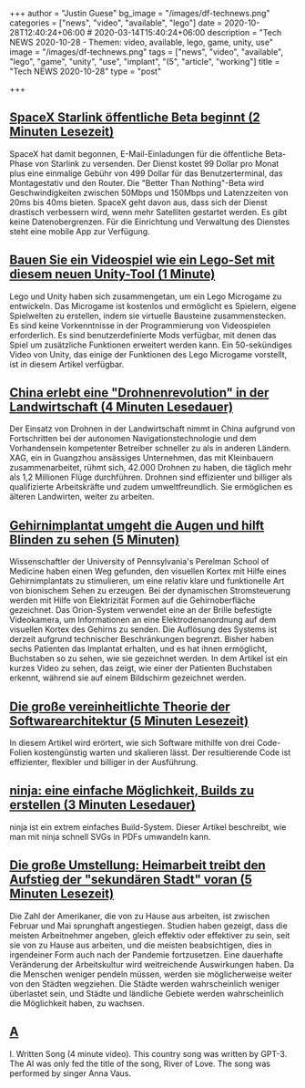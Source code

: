 +++
author = "Justin Guese"
bg_image = "/images/df-technews.png"
categories = ["news", "video", "available", "lego"]
date = 2020-10-28T12:40:24+06:00 # 2020-03-14T15:40:24+06:00
description = "Tech NEWS 2020-10-28 - Themen: video, available, lego, game, unity, use"
image = "/images/df-technews.png"
tags = ["news", "video", "available", "lego", "game", "unity", "use", "implant", "(5", "article", "working"]
title = "Tech NEWS 2020-10-28"
type = "post"

+++

## [SpaceX Starlink öffentliche Beta beginnt (2 Minuten Lesezeit)](https://arstechnica.com/information-technology/2020/10/spacex-starlink-public-beta-begins-its-99-a-month-plus-500-up-front//1/010001756eb05502-4a002d62-2e54-4f44-8616-e3b9f3846135-000000/LwSfA_hMGa-lSrCC1Z0O70ME2QEPj2xpicd_deonRns=164)

 SpaceX hat damit begonnen, E-Mail-Einladungen für die öffentliche Beta-Phase von Starlink zu versenden. Der Dienst kostet 99 Dollar pro Monat plus eine einmalige Gebühr von 499 Dollar für das Benutzerterminal, das Montagestativ und den Router. Die "Better Than Nothing"-Beta wird Geschwindigkeiten zwischen 50Mbps und 150Mbps und Latenzzeiten von 20ms bis 40ms bieten. SpaceX geht davon aus, dass sich der Dienst drastisch verbessern wird, wenn mehr Satelliten gestartet werden. Es gibt keine Datenobergrenzen. Für die Einrichtung und Verwaltung des Dienstes steht eine mobile App zur Verfügung.

## [Bauen Sie ein Videospiel wie ein Lego-Set mit diesem neuen Unity-Tool (1 Minute)](https://www.theverge.com/2020/10/26/21535212/lego-microgame-unity-game-engine-programming/1/010001756eb05502-4a002d62-2e54-4f44-8616-e3b9f3846135-000000/uVTEcKda4f6wHedTN5k9MG2QNPsMtET9Xw-GPKmfwlU=164)

 Lego und Unity haben sich zusammengetan, um ein Lego Microgame zu entwickeln. Das Microgame ist kostenlos und ermöglicht es Spielern, eigene Spielwelten zu erstellen, indem sie virtuelle Bausteine zusammenstecken. Es sind keine Vorkenntnisse in der Programmierung von Videospielen erforderlich. Es sind benutzerdefinierte Mods verfügbar, mit denen das Spiel um zusätzliche Funktionen erweitert werden kann. Ein 50-sekündiges Video von Unity, das einige der Funktionen des Lego Microgame vorstellt, ist in diesem Artikel verfügbar.

## [China erlebt eine "Drohnenrevolution" in der Landwirtschaft (4 Minuten Lesedauer)](https://asiatimes.com/2020/10/china-experiencing-a-drone-revolution-in-agriculture//1/010001756eb05502-4a002d62-2e54-4f44-8616-e3b9f3846135-000000/gyxWmFw_NsrPpPVnkw-IRYYNJqxS8wNGvLNYeQ5iTZs=164)

 Der Einsatz von Drohnen in der Landwirtschaft nimmt in China aufgrund von Fortschritten bei der autonomen Navigationstechnologie und dem Vorhandensein kompetenter Betreiber schneller zu als in anderen Ländern. XAG, ein in Guangzhou ansässiges Unternehmen, das mit Kleinbauern zusammenarbeitet, rühmt sich, 42.000 Drohnen zu haben, die täglich mehr als 1,2 Millionen Flüge durchführen. Drohnen sind effizienter und billiger als qualifizierte Arbeitskräfte und zudem umweltfreundlich. Sie ermöglichen es älteren Landwirten, weiter zu arbeiten.

## [Gehirnimplantat umgeht die Augen und hilft Blinden zu sehen (5 Minuten)](https://spectrum.ieee.org/the-human-os/biomedical/bionics/progress-toward-a-brain-implant-for-the-blind/1/010001756eb05502-4a002d62-2e54-4f44-8616-e3b9f3846135-000000/c1BWuT6MfyFfA1fAaFL8JxHDq3s8Lkhrr8mk4YnALNk=164)

 Wissenschaftler der University of Pennsylvania's Perelman School of Medicine haben einen Weg gefunden, den visuellen Kortex mit Hilfe eines Gehirnimplantats zu stimulieren, um eine relativ klare und funktionelle Art von bionischem Sehen zu erzeugen. Bei der dynamischen Stromsteuerung werden mit Hilfe von Elektrizität Formen auf die Gehirnoberfläche gezeichnet. Das Orion-System verwendet eine an der Brille befestigte Videokamera, um Informationen an eine Elektrodenanordnung auf dem visuellen Kortex des Gehirns zu senden. Die Auflösung des Systems ist derzeit aufgrund technischer Beschränkungen begrenzt. Bisher haben sechs Patienten das Implantat erhalten, und es hat ihnen ermöglicht, Buchstaben so zu sehen, wie sie gezeichnet werden. In dem Artikel ist ein kurzes Video zu sehen, das zeigt, wie einer der Patienten Buchstaben erkennt, während sie auf einem Bildschirm gezeichnet werden.

## [Die große vereinheitlichte Theorie der Softwarearchitektur (5 Minuten Lesezeit)](https://danuker.go.ro/the-grand-unified-theory-of-software-architecture.html/1/010001756eb05502-4a002d62-2e54-4f44-8616-e3b9f3846135-000000/mXATjDy-155s_Phoxfkc_TVXZR_77sjtQGKIU30P7nk=164)

 In diesem Artikel wird erörtert, wie sich Software mithilfe von drei Code-Folien kostengünstig warten und skalieren lässt. Der resultierende Code ist effizienter, flexibler und billiger in der Ausführung.

## [ninja: eine einfache Möglichkeit, Builds zu erstellen (3 Minuten Lesedauer)](https://jvns.ca/blog/2020/10/26/ninja--a-simple-way-to-do-builds//1/010001756eb05502-4a002d62-2e54-4f44-8616-e3b9f3846135-000000/jxX27LVNBjVlU4wm0GW56ZRlHkEkmHYqe6oGc6gdFzY=164)

 ninja ist ein extrem einfaches Build-System. Dieser Artikel beschreibt, wie man mit ninja schnell SVGs in PDFs umwandeln kann.

## [Die große Umstellung: Heimarbeit treibt den Aufstieg der "sekundären Stadt" voran (5 Minuten Lesezeit)](https://www.theguardian.com/cities/2020/oct/26/the-great-rebalancing-working-from-home-fuels-rise-of-the-secondary-city/1/010001756eb05502-4a002d62-2e54-4f44-8616-e3b9f3846135-000000/5eIAzfoGyrdLf2HgQ7xI9gRhHpLimiL1Xj_e99HrX5A=164)

 Die Zahl der Amerikaner, die von zu Hause aus arbeiten, ist zwischen Februar und Mai sprunghaft angestiegen. Studien haben gezeigt, dass die meisten Arbeitnehmer angeben, gleich effektiv oder effektiver zu sein, seit sie von zu Hause aus arbeiten, und die meisten beabsichtigen, dies in irgendeiner Form auch nach der Pandemie fortzusetzen. Eine dauerhafte Veränderung der Arbeitskultur wird weitreichende Auswirkungen haben. Da die Menschen weniger pendeln müssen, werden sie möglicherweise weiter von den Städten wegziehen. Die Städte werden wahrscheinlich weniger überlastet sein, und Städte und ländliche Gebiete werden wahrscheinlich die Möglichkeit haben, zu wachsen.

## [ A](https://www.youtube.com/watch?v=QX2XCBH-6zQ/1/010001756eb05502-4a002d62-2e54-4f44-8616-e3b9f3846135-000000/hcDGwn5bBscqaB_ee4X--5JVCveouLWVrBV1y8G23pg=164)

I. Written Song (4 minute video). This country song was written by GPT-3. The AI was only fed the title of the song, River of Love. The song was performed by singer Anna Vaus.

